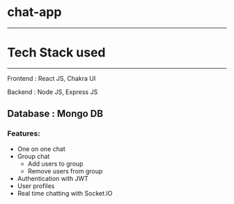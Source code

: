 # chat-app
-------
# Tech Stack used
-----
Frontend : React JS, Chakra UI

Backend : Node JS, Express JS

Database : Mongo DB
-------

### Features: 
- One on one chat
- Group chat
  - Add users to group
  - Remove users from group
- Authentication with JWT
- User profiles
- Real time chatting with Socket.IO
